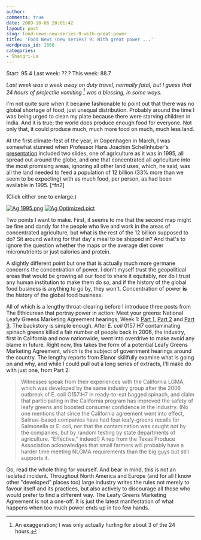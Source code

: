 ```yaml
---
author:
comments: true
date: 2009-10-06 20:01:42
layout: post
slug: food-news-new-series-9-with-great-power
title: 'Food News (new series) 9: With great power ...'
wordpress_id: 1668
categories:
- Shangri-La
---
```


Start: 95.4 Last week: ??.? This week: 88.7

_Last week was a week away on duty travel, normally fatal, but I guess that 24 hours of projectile vomiting [^fn1] was a blessing, in some ways._

I'm not quite sure when it became fashionable to point out that there was no global shortage of food, just unequal distribution. Probably around the time I was being urged to clean my plate because there were starving children in India. And it is true; the world does produce enough food for everyone. Not only that, it could produce much, much more food on much, much less land.

At the first climate-fest of the year, in Copenhagen in March, I was somewhat stunned when Professor Hans Joachim Schellnhuber's [presentation](http://climatecongress.ku.dk/speakers) included two slides, one of agriculture as it was in 1995, all spread out around the globe, and one that concentrated all agriculture into the most promising areas, ignoring all other land uses, which, he said, was all the land needed to feed a population of 12 billion (33% more than we seem to be expecting) with as much food, per person, as had been available in 1995. [^fn2]

 (Click either one to enlarge.)

[![Ag 1995.png](/uploads/2009/10/Ag-1995-tm.jpg)](/uploads/2009/10/Ag-19951.png) [![Ag Optimized.pict](/uploads/2009/10/Ag-Optimized-tm.jpg)](/uploads/2009/10/Ag-Optimized.jpg)

Two points I want to make. First, it seems to me that the second map might be fine and dandy for the people who live and work in the areas of concentrated agriculture, but what is the rest of the 12 billion supposed to do? Sit around waiting for that day's meal to be shipped in? And that's to ignore the question whether the maps or the average diet cover micronutrients or just calories and protein.

A slightly different point but one that is actually much more germane concerns the concentration of power. I don't myself trust the geopolitical areas that would be growing all our food to share it equitably, nor do I trust any human institution to make them do so, and if the history of the global food business is anything to go by, they won't. Concentration of power **is** the history of the global food business.

All of which is a lengthy throat-clearing before I introduce three posts from The Ethicurean that portray power in action: Meet your greens: National Leafy Greens Marketing Agreement hearings, Week 1: [Part 1](http://www.ethicurean.com/2009/09/25/nlgma/), [Part 2](http://www.ethicurean.com/2009/09/28/nlgma-2/) and [Part 3](http://www.ethicurean.com/2009/10/04/nlgma-3/). The backstory is simple enough. After _E. coli_ 0157:H7 contaminating spinach greens killed a fair number of people back in 2006, the industry, first in California and now nationwide, went into overdrive to make avoid any blame in future. Right now, this takes the form of a potential Leafy Greens Marketing Agreement, which is the subject of government hearings around the country. The lengthy reports from Elanor skillfully examine what is going on and why, and while I could pull out a long series of extracts, I'll make do with just one, from Part 2:

> Witnesses speak from their experiences with the California LGMA, which was developed by the same industry group after the 2006 outbreak of E. coli O157:H7 in ready-to-eat bagged spinach, and claim that participating in the California program has improved the safety of leafy greens and boosted consumer confidence in the industry. (No one mentions that since the California agreement went into effect, Salinas-based companies have had four leafy-greens recalls for Salmonella or E. coli, nor that the contamination was caught not by the companies, but by random testing by state departments of agriculture. “Effective,” indeed!) A rep from the Texas Produce Association acknowledges that small farmers will probably have a harder time meeting NLGMA requirements than the big guys but still supports it.

Go, read the whole thing for yourself. And bear in mind, this is not an isolated incident. Throughout North America and Europe (and for all I know other "developed" places too) large industry writes the rules not merely to favour itself and its practices, but also actively to discourage all those who would prefer to find a different way. The Leafy Greens Marketing Agreement is not a one-off. It is just the latest manifestation of what happens when too much power ends up in too few hands.

[^fn1]: An exaggeration; I was only actually hurling for about 3 of the 24 hours. 

[^fn1]: He cited Müller et al. 2006, and not being an expert in the field I haven't actually run that one to ground. 
